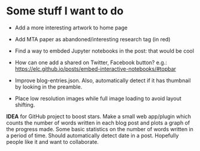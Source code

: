 # Some stuff I want to do
* Add a more interesting artwork to home page
* Add MTA paper as abandoned/interesting research tag (in red)

* Find a way to embded Jupyter notebooks in the post: that would be cool

* How can one add a shared on Twitter, Facebook button? e.g.: https://elc.github.io/posts/embed-interactive-notebooks/#topbar

* Improve blog-entries.json. Also, automatically detect if it has thumbnail by looking in the preamble.

* Place low resolution images while full image loading to avoid layout shifting.


__IDEA__ for GitHub project to boost stars. Make a small web app/plugin which counts the number of words written in each blog post and plots a graph of the progress made. Some basic statistics on the number of words written in a period of time. Should automatically detect date in a post. Hopefully people like it and want to collaborate.
